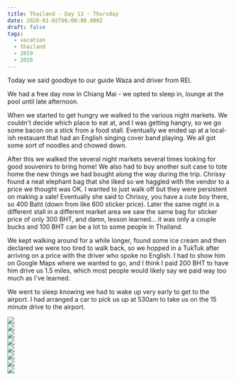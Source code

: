 ```yaml
---
title: Thailand - Day 13 - Thursday
date: 2020-01-02T06:00:00.000Z
draft: false
tags:
  - vacation
  - thailand
  - 2019
  - 2020
---
```


Today we said goodbye to our guide Waza and driver from REI.

We had a free day now in Chiang Mai - we opted to sleep in, lounge at the pool until late afternoon.

When we started to get hungry we walked to the various night markets. We couldn't decide which place to eat at, and I was getting hangry, so we go some bacon on a stick from a food stall.  Eventually we ended up at a local-ish restauant that had an English singing cover band playing.  We all got some sort of noodles and chowed down.

After this we walked the several night markets several times looking for good souvenirs to bring home!  We also had to buy another suit case to tote home the new things we had bought along the way during the trip.  Chrissy found a neat elephant bag that she liked so we haggled with the vendor to a price we thought was OK. I wanted to just walk off but they were persistent on making a sale!  Eventually she said to Chrissy, you have a cute boy there, so 400 Baht (down from like 600 sticker price).  Later the same night in a different stall in a different market area we saw the same bag for sticker price of only 300 BHT, and damn, lesson learned... it was only a couple bucks and 100 BHT can be a lot to some people in Thailand.

We kept walking around for a while longer, found some ice cream and then declared we were too tired to walk back, so we hopped in a TukTuk after arriving on a price with the driver who spoke no English.  I had to show him on Google Maps where we wanted to go, and I think I paid 200 BHT to have him drive us 1.5 miles, which most people would likely say we paid way too much as I've learned. 

We went to sleep knowing we had to wake up very early to get to the airport.  I had arranged a car to pick us up at 530am to take us on the 15 minute drive to the airport.

<div id="a70f8277d50f498344a11ec71dac2d35d" style="display:none">
  <h3>
</h3>
  <p>
</p>
</div>

<div id="d7b66277f90b0bdc64a7f34cd77ca13a" style="display:none">
  <h3>
</h3>
  <p>
</p>
</div>

<div id="f02a08a20f8e2d8d26d411902e82ef83" style="display:none">
  <h3>
</h3>
  <p>
</p>
</div>

<div id="a62b115f8b70c90d30fbb386d39329df1" style="display:none">
  <h3>
</h3>
  <p>
</p>
</div>

<div class="demo-gallery">
  <div id="mypicts" class="list-styled">
  <a href="https://static.bobflorian.com/thailand/day13/3.jpg" data-sub-html="#a70f8277d50f498344a11ec71dac2d35d"><img class="img-responsive" src="https://static.bobflorian.com/thailand/day13/thumbnail_3.jpg"><div class="demo-gallery-poster">
  <img src="/img/zoom.png">
</div></a>
  <a href="https://static.bobflorian.com/thailand/day13/0.jpg" data-sub-html="#d7b66277f90b0bdc64a7f34cd77ca13a"><img class="img-responsive" src="https://static.bobflorian.com/thailand/day13/thumbnail_0.jpg"><div class="demo-gallery-poster">
  <img src="/img/zoom.png">
</div></a>
  <a href="https://static.bobflorian.com/thailand/day13/2.jpg" data-sub-html="#f02a08a20f8e2d8d26d411902e82ef83"><img class="img-responsive" src="https://static.bobflorian.com/thailand/day13/thumbnail_2.jpg"><div class="demo-gallery-poster">
  <img src="/img/zoom.png">
</div></a>
  <a href="https://static.bobflorian.com/thailand/day13/1.jpg" data-sub-html="#a62b115f8b70c90d30fbb386d39329df1"><img class="img-responsive" src="https://static.bobflorian.com/thailand/day13/thumbnail_1.jpg"><div class="demo-gallery-poster">
  <img src="/img/zoom.png">
</div></a>
</div>
</div>

<script type="text/javascript">

    lightGallery(document.getElementById('mypicts'), {
    thumbnail:true,
    download:false,
    preload:6
});

    $('#mypicts').justifiedGallery({
    rowHeight : 100,
    lastRow : 'nojustify',
    margins : 20
    });

</script>
